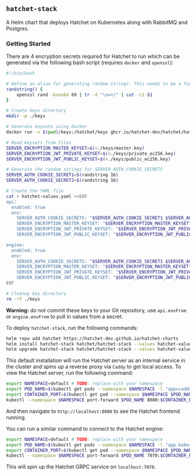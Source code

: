 ## `hatchet-stack`

A Helm chart that deploys Hatchet on Kubernetes along with RabbitMQ and Postgres.

### Getting Started

There are 4 encryption secrets required for Hatchet to run which can be generated via the following bash script (requires `docker` and `openssl`):

```sh
#!/bin/bash

# Define an alias for generating random strings. This needs to be a function in a script.
randstring() {
    openssl rand -base64 69 | tr -d "\n=+/" | cut -c1-$1
}

# Create keys directory
mkdir -p ./keys

# Generate keysets using Docker
docker run -v $(pwd)/keys:/hatchet/keys ghcr.io/hatchet-dev/hatchet/hatchet-admin:v0.11.3 /hatchet/hatchet-admin keyset create-local-keys --key-dir /hatchet/keys

# Read keysets from files
SERVER_ENCRYPTION_MASTER_KEYSET=$(<./keys/master.key)
SERVER_ENCRYPTION_JWT_PRIVATE_KEYSET=$(<./keys/private_ec256.key)
SERVER_ENCRYPTION_JWT_PUBLIC_KEYSET=$(<./keys/public_ec256.key)

# Generate the random strings for SERVER_AUTH_COOKIE_SECRETS
SERVER_AUTH_COOKIE_SECRET1=$(randstring 16)
SERVER_AUTH_COOKIE_SECRET2=$(randstring 16)

# Create the YAML file
cat > hatchet-values.yaml <<EOF
api:
  enabled: true
  env:
    SERVER_AUTH_COOKIE_SECRETS: "$SERVER_AUTH_COOKIE_SECRET1 $SERVER_AUTH_COOKIE_SECRET2"
    SERVER_ENCRYPTION_MASTER_KEYSET: "$SERVER_ENCRYPTION_MASTER_KEYSET"
    SERVER_ENCRYPTION_JWT_PRIVATE_KEYSET: "$SERVER_ENCRYPTION_JWT_PRIVATE_KEYSET"
    SERVER_ENCRYPTION_JWT_PUBLIC_KEYSET: "$SERVER_ENCRYPTION_JWT_PUBLIC_KEYSET"

engine:
  enabled: true
  env:
    SERVER_AUTH_COOKIE_SECRETS: "$SERVER_AUTH_COOKIE_SECRET1 $SERVER_AUTH_COOKIE_SECRET2"
    SERVER_ENCRYPTION_MASTER_KEYSET: "$SERVER_ENCRYPTION_MASTER_KEYSET"
    SERVER_ENCRYPTION_JWT_PRIVATE_KEYSET: "$SERVER_ENCRYPTION_JWT_PRIVATE_KEYSET"
    SERVER_ENCRYPTION_JWT_PUBLIC_KEYSET: "$SERVER_ENCRYPTION_JWT_PUBLIC_KEYSET"
EOF

# Cleanup key directory
rm -rf ./keys
```

**Warning:** do not commit these keys to your Git repository, use `api.envFrom` or `engine.envFrom` to pull in values from a secret.

To deploy `hatchet-stack`, run the following commands:

```sh
helm repo add hatchet https://hatchet-dev.github.io/hatchet-charts
helm install hatchet-stack hatchet/hatchet-stack --values hatchet-values.yaml --set api.replicaCount=0 --set engine.replicaCount=0 --set caddy.enabled=true
helm upgrade hatchet-stack hatchet/hatchet-stack --values hatchet-values.yaml --set caddy.enabled=true
```

This default installation will run the Hatchet server as an internal service in the cluster and spins up a reverse proxy via `Caddy` to get local access. To view the Hatchet server, run the following command:

```sh
export NAMESPACE=default # TODO: replace with your namespace
export POD_NAME=$(kubectl get pods --namespace $NAMESPACE -l "app=caddy" -o jsonpath="{.items[0].metadata.name}")
export CONTAINER_PORT=$(kubectl get pod --namespace $NAMESPACE $POD_NAME -o jsonpath="{.spec.containers[0].ports[0].containerPort}")
kubectl --namespace $NAMESPACE port-forward $POD_NAME 8080:$CONTAINER_PORT
```

And then navigate to `http://localhost:8080` to see the Hatchet frontend running.

You can run a similar command to connect to the Hatchet engine:

```sh
export NAMESPACE=default # TODO: replace with your namespace
export POD_NAME=$(kubectl get pods --namespace $NAMESPACE -l "app.kubernetes.io/name=hatchet-engine,app.kubernetes.io/instance=hatchet" -o jsonpath="{.items[0].metadata.name}")
export CONTAINER_PORT=$(kubectl get pod --namespace $NAMESPACE $POD_NAME -o jsonpath="{.spec.containers[0].ports[0].containerPort}")
kubectl --namespace $NAMESPACE port-forward $POD_NAME 7070:$CONTAINER_PORT
```

This will spin up the Hatchet GRPC service on `localhost:7070`.
